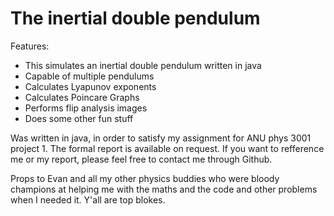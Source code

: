 # The inertial double pendulum

Features: 
 * This simulates an inertial double pendulum written in java
 * Capable of multiple pendulums
 * Calculates Lyapunov exponents
 * Calculates Poincare Graphs
 * Performs flip analysis images
 * Does some other fun stuff


Was written in java, in order to satisfy my assignment for ANU phys 3001 project 1. The formal report is available on request. If you want to refference me or my report, please feel free to contact me through Github.

Props to Evan and all my other physics buddies who were bloody champions at helping me with the maths and the code and other problems when I needed it. Y'all are top blokes. 
